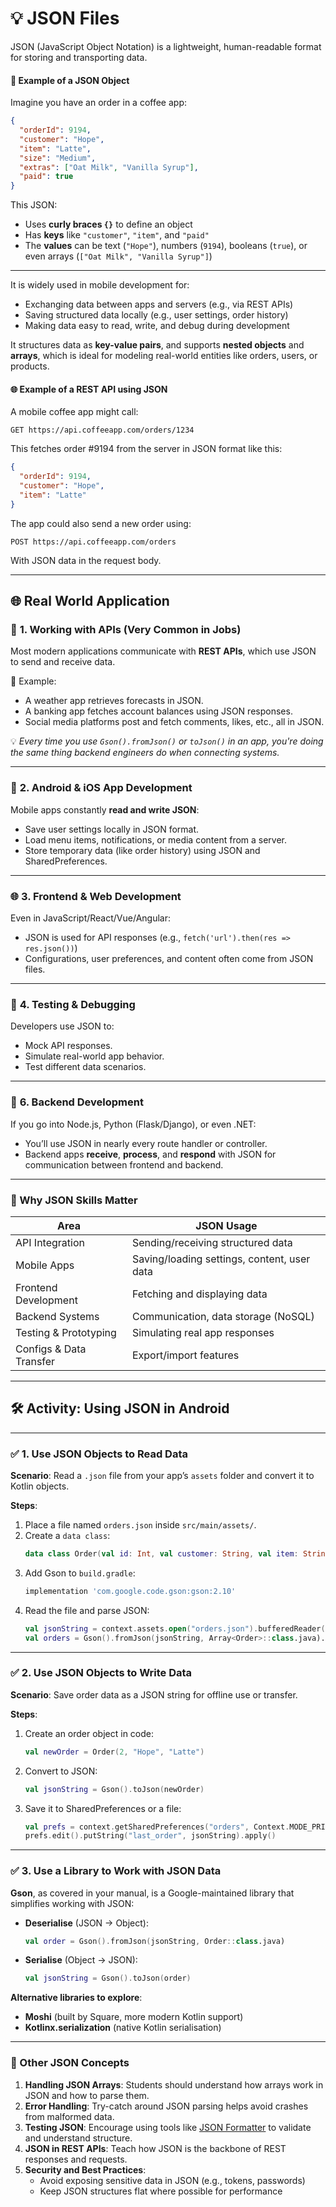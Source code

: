 # 💡 **JSON Files**

JSON (JavaScript Object Notation) is a lightweight, human-readable format for storing and transporting data. 

#### 🧾 **Example of a JSON Object**
Imagine you have an order in a coffee app:

```json
{
  "orderId": 9194,
  "customer": "Hope",
  "item": "Latte",
  "size": "Medium",
  "extras": ["Oat Milk", "Vanilla Syrup"],
  "paid": true
}
```

This JSON:
- Uses **curly braces `{}`** to define an object
- Has **keys** like `"customer"`, `"item"`, and `"paid"`
- The **values** can be text (`"Hope"`), numbers (`9194`), booleans (`true`), or even arrays (`["Oat Milk", "Vanilla Syrup"]`)

---

It is widely used in mobile development for:
- Exchanging data between apps and servers (e.g., via REST APIs)
- Saving structured data locally (e.g., user settings, order history)
- Making data easy to read, write, and debug during development

It structures data as **key-value pairs**, and supports **nested objects** and **arrays**, which is ideal for modeling real-world entities like orders, users, or products.
  
#### 🌐 **Example of a REST API using JSON**

A mobile coffee app might call:

```http
GET https://api.coffeeapp.com/orders/1234
```

This fetches order #9194 from the server in JSON format like this:

```json
{
  "orderId": 9194,
  "customer": "Hope",
  "item": "Latte"
}
```

The app could also send a new order using:

```http
POST https://api.coffeeapp.com/orders
```

With JSON data in the request body.

---

## 🌐 **Real World Application**

### 💼 **1. Working with APIs (Very Common in Jobs)**
Most modern applications communicate with **REST APIs**, which use JSON to send and receive data.

🧾 Example:
- A weather app retrieves forecasts in JSON.
- A banking app fetches account balances using JSON responses.
- Social media platforms post and fetch comments, likes, etc., all in JSON.

💡 *Every time you use `Gson().fromJson()` or `toJson()` in an app, you're doing the same thing backend engineers do when connecting systems.*

---

### 📱 **2. Android & iOS App Development**
Mobile apps constantly **read and write JSON**:
- Save user settings locally in JSON format.
- Load menu items, notifications, or media content from a server.
- Store temporary data (like order history) using JSON and SharedPreferences.

---

### 🌐 **3. Frontend & Web Development**
Even in JavaScript/React/Vue/Angular:
- JSON is used for API responses (e.g., `fetch('url').then(res => res.json())`)
- Configurations, user preferences, and content often come from JSON files.

---

### 🧪 **4. Testing & Debugging**
Developers use JSON to:
- Mock API responses.
- Simulate real-world app behavior.
- Test different data scenarios.

---

### 🔧 **6. Backend Development**
If you go into Node.js, Python (Flask/Django), or even .NET:
- You’ll use JSON in nearly every route handler or controller.
- Backend apps **receive**, **process**, and **respond** with JSON for communication between frontend and backend.

---

### 🏁 Why JSON Skills Matter
| Area                        | JSON Usage                                  |
|----------------------------|----------------------------------------------|
| API Integration            | Sending/receiving structured data            |
| Mobile Apps                | Saving/loading settings, content, user data  |
| Frontend Development       | Fetching and displaying data                 |
| Backend Systems            | Communication, data storage (NoSQL)          |
| Testing & Prototyping      | Simulating real app responses                |
| Configs & Data Transfer    | Export/import features                       |

---

## 🛠️ **Activity: Using JSON in Android**

---

### ✅ **1. Use JSON Objects to Read Data**

**Scenario**: Read a `.json` file from your app’s `assets` folder and convert it to Kotlin objects.

**Steps**:

1. Place a file named `orders.json` inside `src/main/assets/`.
2. Create a `data class`:
   ```kotlin
   data class Order(val id: Int, val customer: String, val item: String)
   ```
3. Add Gson to `build.gradle`:
   ```gradle
   implementation 'com.google.code.gson:gson:2.10'
   ```
4. Read the file and parse JSON:
   ```kotlin
   val jsonString = context.assets.open("orders.json").bufferedReader().use { it.readText() }
   val orders = Gson().fromJson(jsonString, Array<Order>::class.java).toList()
   ```

---

### ✅ **2. Use JSON Objects to Write Data**
**Scenario**: Save order data as a JSON string for offline use or transfer.

**Steps**:
1. Create an order object in code:
   ```kotlin
   val newOrder = Order(2, "Hope", "Latte")
   ```
2. Convert to JSON:
   ```kotlin
   val jsonString = Gson().toJson(newOrder)
   ```
3. Save it to SharedPreferences or a file:
   ```kotlin
   val prefs = context.getSharedPreferences("orders", Context.MODE_PRIVATE)
   prefs.edit().putString("last_order", jsonString).apply()
   ```

---

### ✅ **3. Use a Library to Work with JSON Data**
**Gson**, as covered in your manual, is a Google-maintained library that simplifies working with JSON:

- **Deserialise** (JSON → Object):
  ```kotlin
  val order = Gson().fromJson(jsonString, Order::class.java)
  ```

- **Serialise** (Object → JSON):
  ```kotlin
  val jsonString = Gson().toJson(order)
  ```

**Alternative libraries to explore**:
- **Moshi** (built by Square, more modern Kotlin support)
- **Kotlinx.serialization** (native Kotlin serialisation)

---

### 📘 Other JSON Concepts

1. **Handling JSON Arrays**: Students should understand how arrays work in JSON and how to parse them.
2. **Error Handling**: Try-catch around JSON parsing helps avoid crashes from malformed data.
3. **Testing JSON**: Encourage using tools like [JSON Formatter](https://jsonformatter.curiousconcept.com/) to validate and understand structure.
4. **JSON in REST APIs**: Teach how JSON is the backbone of REST responses and requests.
5. **Security and Best Practices**:
   - Avoid exposing sensitive data in JSON (e.g., tokens, passwords)
   - Keep JSON structures flat where possible for performance

